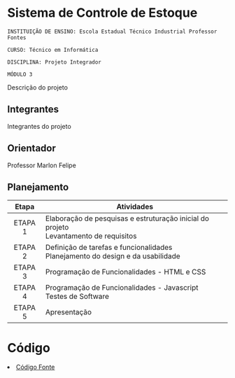 # Sistema de Controle de Estoque

`INSTITUIÇÃO DE ENSINO: Escola Estadual Técnico Industrial Professor Fontes`

`CURSO: Técnico em Informática`

`DISCIPLINA: Projeto Integrador`

`MÓDULO 3`

Descrição do projeto

## Integrantes

Integrantes do projeto

## Orientador

Professor Marlon Felipe

## Planejamento

| Etapa         | Atividades |
|  :----:   | ----------- |
| ETAPA 1         | Elaboração de pesquisas e estruturação inicial do projeto <br> Levantamento de requisitos |
| ETAPA 2         | Definição de tarefas e funcionalidades <br> Planejamento do design e da usabilidade |
| ETAPA 3         | Programação de Funcionalidades - HTML e CSS |
| ETAPA 4        | Programação de Funcionalidades - Javascript <br> Testes de Software |
| ETAPA 5         | Apresentação |

# Código

<li><a href=""> Código Fonte</a></li>





